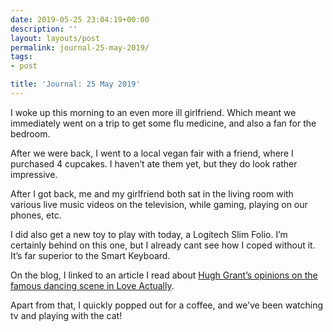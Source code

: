 ```yaml
---
date: 2019-05-25 23:04:19+00:00
description: ''
layout: layouts/post
permalink: journal-25-may-2019/
tags:
- post

title: 'Journal: 25 May 2019'
---
```


<p>I woke up this morning to an even more ill girlfriend. Which meant we immediately went on a trip to get some flu medicine, and also a fan for the bedroom.</p>
<p>After we were back, I went to a local vegan fair with a friend, where I purchased 4 cupcakes. I haven’t ate them yet, but they do look rather impressive.</p>
<p>After I got back, me and my girlfriend both sat in the living room with various live music videos on the television, while gaming, playing on our phones, etc.</p>
<p>I did also get a new toy to play with today, a Logitech Slim Folio. I’m certainly behind on this one, but I already cant see how I coped without it. It’s far superior to the Smart Keyboard.</p>
<p>On the blog, I linked to an article I read about <a href="https://chrishannah.me/hugh-grant-was-never-too-keen-on-that-beloved-love-actually-dance-scene-%e2%86%92/">Hugh Grant’s opinions on the famous dancing scene in Love Actually</a>.</p>
<p>Apart from that, I quickly popped out for a coffee, and we’ve been watching tv and playing with the cat!</p>
